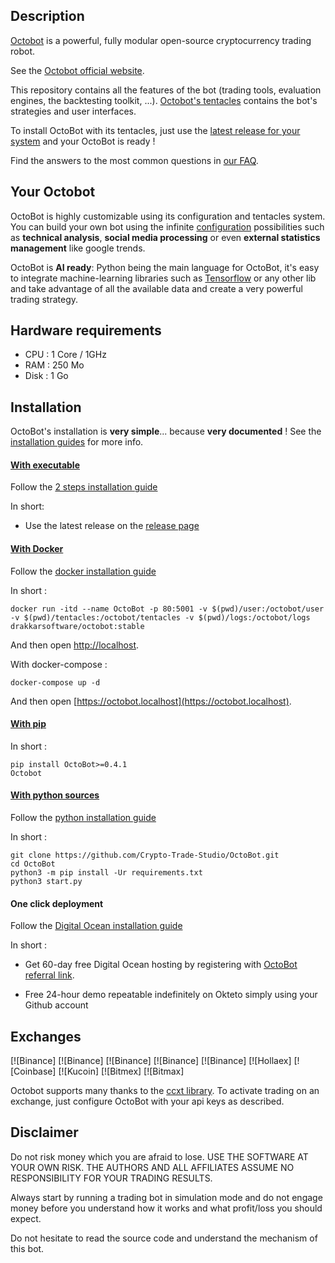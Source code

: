 ## Description
[Octobot](https://github.com/Crypto-Trade-Studio/OctoBot) is a powerful, fully modular open-source cryptocurrency trading robot.

See the [Octobot official website](https://github.com/Crypto-Trade-Studio/OctoBot).

This repository contains all the features of the bot (trading tools, evaluation engines, the backtesting toolkit, ...).
[Octobot's tentacles](https://github.com/Crypto-Trade-Studio/OctoBot) contains the bot's strategies and user interfaces.

To install OctoBot with its tentacles, just use the [latest release for your system](https://github.com/Crypto-Trade-Studio/OctoBot) and your OctoBot is ready ! 

Find the answers to the most common questions in [our FAQ](https://github.com/Crypto-Trade-Studio/OctoBot).

## Your Octobot

OctoBot is highly customizable using its configuration and tentacles system. 
You can build your own bot using the infinite [configuration](https://github.com/Crypto-Trade-Studio/OctoBot) possibilities such as 
**technical analysis**, **social media processing** or even **external statistics management** like google trends.

OctoBot is **AI ready**: Python being the main language for OctoBot, it's easy to integrate machine-learning libraries such as [Tensorflow](https://github.com/Crypto-Trade-Studio/OctoBot) or
any other lib and take advantage of all the available data and create a very powerful trading strategy. 

## Hardware requirements
- CPU : 1 Core / 1GHz
- RAM : 250 Mo
- Disk : 1 Go

## Installation
OctoBot's installation is **very simple**... because **very documented** ! See the [installation guides](https://www.octobot.online/guides/#installation) for more info.

#### [With executable](https://github.com/Crypto-Trade-Studio/OctoBot)
Follow the [2 steps installation guide](https://github.com/Crypto-Trade-Studio/OctoBot) 

In short:
- Use the latest release on the [release page](https://github.com/Crypto-Trade-Studio/OctoBot)

#### [With Docker](https://www.octobot.info/installation/with-docker)
Follow the [docker installation guide](https://www.octobot.online/docker_installation/) 

In short :
```
docker run -itd --name OctoBot -p 80:5001 -v $(pwd)/user:/octobot/user -v $(pwd)/tentacles:/octobot/tentacles -v $(pwd)/logs:/octobot/logs drakkarsoftware/octobot:stable
```
And then open [http://localhost](http://localhost).

With docker-compose : 
```
docker-compose up -d
```
And then open [https://octobot.localhost](https://octobot.localhost).

#### [With pip](https://octobot.click/gh-pip-install)

In short :
```
pip install OctoBot>=0.4.1
Octobot
```

#### [With python sources](https://octobot.click/gh-python-install)
Follow the [python installation guide](https://www.octobot.online/python_installation/) 

In short :
```
git clone https://github.com/Crypto-Trade-Studio/OctoBot.git
cd OctoBot
python3 -m pip install -Ur requirements.txt
python3 start.py
```

#### One click deployment
Follow the [Digital Ocean installation guide](https://github.com/Crypto-Trade-Studio/OctoBot) 

In short :

- Get 60-day free Digital Ocean hosting by registering with [OctoBot referral link](https://m.do.co/c/40c9737100b1).

- Free 24-hour demo repeatable indefinitely on Okteto simply using your Github account

## Exchanges
[![Binance]
[![Binance]
[![Binance]
[![Binance]
[![Binance]
[![Hollaex]
[![Coinbase]
[![Kucoin]
[![Bitmex]
[![Bitmax]

Octobot supports many thanks to the [ccxt library](https://github.com/ccxt/ccxt). 
To activate trading on an exchange, just configure OctoBot with your api keys as described.

## Disclaimer
Do not risk money which you are afraid to lose. USE THE SOFTWARE AT YOUR OWN RISK. THE AUTHORS 
AND ALL AFFILIATES ASSUME NO RESPONSIBILITY FOR YOUR TRADING RESULTS. 

Always start by running a trading bot in simulation mode and do not engage money
before you understand how it works and what profit/loss you should
expect.

Do not hesitate to read the source code and understand the mechanism of this bot.

